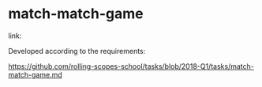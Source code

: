 # match-match-game

link:




Developed according to the requirements:

https://github.com/rolling-scopes-school/tasks/blob/2018-Q1/tasks/match-match-game.md